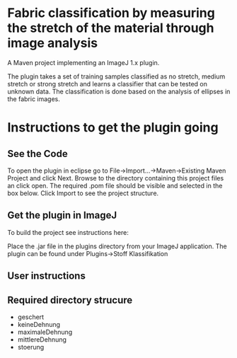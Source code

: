 # Fabric classification by measuring the stretch of the material through image analysis

A Maven project implementing an ImageJ 1.x plugin.

The plugin takes a set of training samples classified as  no stretch, medium stretch or strong stretch and learns a classifier that can be tested on unknown data.
The classification is done based on the analysis of ellipses in the fabric images.

# Instructions to get the plugin going
## See the Code
To open the plugin in eclipse go to File->Import...->Maven->Existing Maven Project and click Next. Browse to the directory containing this project files an click open. The required .pom file should be visible and selected in the box below. Click Import to see the project structure.

## Get the plugin in ImageJ
To build the project see instructions here:


Place the .jar file in the plugins directory from your ImageJ application. The plugin can be found under Plugins->Stoff Klassifikation

## User instructions


## Required directory strucure
- geschert
- keineDehnung
- maximaleDehnung
- mittlereDehnung
- stoerung
